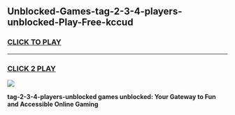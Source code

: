 
## Unblocked-Games-tag-2-3-4-players-unblocked-Play-Free-kccud
<h3>
<a href="https://premium76.site?title=tag-2-3-4-players-unblocked&ref=18A1">CLICK TO PLAY</a></h3>
<hr>

<h3>
<a href="https://premium76.site?title=tag-2-3-4-players-unblocked&ref=18A1">CLICK 2 PLAY</a>
  
</h3>

<a href="https://premium76.site?title=tag-2-3-4-players-unblocked&ref=18A1"><img src="https://clearcache.store/games.png"></a>


**tag-2-3-4-players-unblocked games unblocked: Your Gateway to Fun and Accessible Online Gaming**
